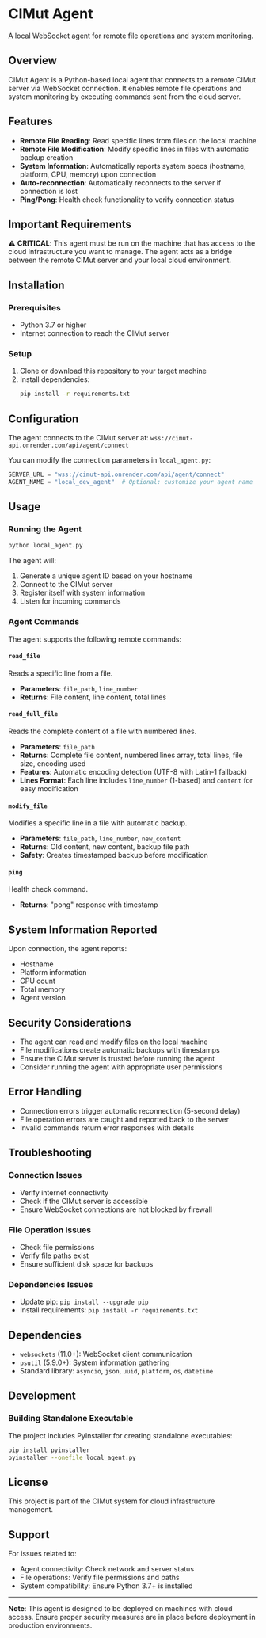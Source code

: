 # CIMut Agent

A local WebSocket agent for remote file operations and system monitoring.

## Overview

CIMut Agent is a Python-based local agent that connects to a remote CIMut server via WebSocket connection. It enables remote file operations and system monitoring by executing commands sent from the cloud server.

## Features

- **Remote File Reading**: Read specific lines from files on the local machine
- **Remote File Modification**: Modify specific lines in files with automatic backup creation
- **System Information**: Automatically reports system specs (hostname, platform, CPU, memory) upon connection
- **Auto-reconnection**: Automatically reconnects to the server if connection is lost
- **Ping/Pong**: Health check functionality to verify connection status

## Important Requirements

⚠️ **CRITICAL**: This agent must be run on the machine that has access to the cloud infrastructure you want to manage. The agent acts as a bridge between the remote CIMut server and your local cloud environment.

## Installation

### Prerequisites

- Python 3.7 or higher
- Internet connection to reach the CIMut server

### Setup

1. Clone or download this repository to your target machine
2. Install dependencies:
   ```bash
   pip install -r requirements.txt
   ```

## Configuration

The agent connects to the CIMut server at: `wss://cimut-api.onrender.com/api/agent/connect`

You can modify the connection parameters in `local_agent.py`:

```python
SERVER_URL = "wss://cimut-api.onrender.com/api/agent/connect"
AGENT_NAME = "local_dev_agent"  # Optional: customize your agent name
```

## Usage

### Running the Agent

```bash
python local_agent.py
```

The agent will:
1. Generate a unique agent ID based on your hostname
2. Connect to the CIMut server
3. Register itself with system information
4. Listen for incoming commands

### Agent Commands

The agent supports the following remote commands:

#### `read_file`
Reads a specific line from a file.
- **Parameters**: `file_path`, `line_number`
- **Returns**: File content, line content, total lines

#### `read_full_file`
Reads the complete content of a file with numbered lines.
- **Parameters**: `file_path`
- **Returns**: Complete file content, numbered lines array, total lines, file size, encoding used
- **Features**: Automatic encoding detection (UTF-8 with Latin-1 fallback)
- **Lines Format**: Each line includes `line_number` (1-based) and `content` for easy modification

#### `modify_file`
Modifies a specific line in a file with automatic backup.
- **Parameters**: `file_path`, `line_number`, `new_content`
- **Returns**: Old content, new content, backup file path
- **Safety**: Creates timestamped backup before modification

#### `ping`
Health check command.
- **Returns**: "pong" response with timestamp

## System Information Reported

Upon connection, the agent reports:
- Hostname
- Platform information
- CPU count
- Total memory
- Agent version

## Security Considerations

- The agent can read and modify files on the local machine
- File modifications create automatic backups with timestamps
- Ensure the CIMut server is trusted before running the agent
- Consider running the agent with appropriate user permissions

## Error Handling

- Connection errors trigger automatic reconnection (5-second delay)
- File operation errors are caught and reported back to the server
- Invalid commands return error responses with details

## Troubleshooting

### Connection Issues
- Verify internet connectivity
- Check if the CIMut server is accessible
- Ensure WebSocket connections are not blocked by firewall

### File Operation Issues
- Check file permissions
- Verify file paths exist
- Ensure sufficient disk space for backups

### Dependencies Issues
- Update pip: `pip install --upgrade pip`
- Install requirements: `pip install -r requirements.txt`

## Dependencies

- `websockets` (11.0+): WebSocket client communication
- `psutil` (5.9.0+): System information gathering
- Standard library: `asyncio`, `json`, `uuid`, `platform`, `os`, `datetime`

## Development

### Building Standalone Executable

The project includes PyInstaller for creating standalone executables:

```bash
pip install pyinstaller
pyinstaller --onefile local_agent.py
```

## License

This project is part of the CIMut system for cloud infrastructure management.

## Support

For issues related to:
- Agent connectivity: Check network and server status
- File operations: Verify file permissions and paths
- System compatibility: Ensure Python 3.7+ is installed

---

**Note**: This agent is designed to be deployed on machines with cloud access. Ensure proper security measures are in place before deployment in production environments.
